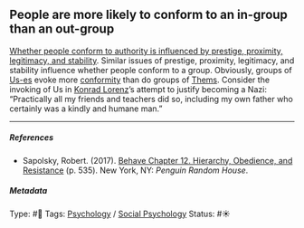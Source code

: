 ## People are more likely to conform to an in-group than an out-group

[Whether people conform to authority is influenced by prestige, proximity, legitimacy, and stability](Whether%20people%20conform%20to%20authority%20is%20influenced%20by%20prestige,%20proximity,%20legitimacy,%20and%20stability.md). Similar issues of prestige, proximity, legitimacy, and stability influence whether people conform to a group. Obviously, groups of [Us-es](In-group%20and%20out-group.md) evoke more [conformity](Conformity.md) than do groups of [Thems](In-group%20and%20out-group.md). Consider the invoking of Us in [Konrad Lorenz]()’s attempt to justify becoming a Nazi: “Practically all my friends and teachers did so, including my own father who certainly was a kindly and humane man.”

---

##### References

* Sapolsky, Robert. (2017). [Behave Chapter 12. Hierarchy, Obedience, and Resistance](Behave%20Chapter%2012.%20Hierarchy,%20Obedience,%20and%20Resistance.md) (p. 535). New York, NY: *Penguin Random House*. 

##### Metadata

Type: #🔴 
Tags: [Psychology](Psychology.md) / [Social Psychology](Social%20Psychology.md) 
Status: #☀️ 
